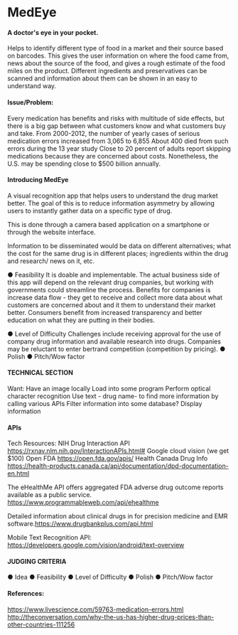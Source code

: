 # MedEye

#### A doctor's eye in your pocket.

Helps to identify different type of food in a market and their source based on barcodes. This gives the user information on where the food came from, news about the source of the food, and gives a rough estimate of the food miles on the product. Different ingredients and preservatives can be scanned and information about them can be shown in an easy to understand way.

#### Issue/Problem:
Every medication has benefits and risks with multitude of side effects, but there is a big gap between what customers know and what customers buy and take.
From 2000-2012, the number of yearly cases of serious medication errors increased from 3,065 to 6,855
About 400 died from such errors during the 13 year study
Close to 20 percent of adults report skipping medications because they are concerned about costs. Nonetheless, the U.S. may be spending close to $500 billion annually.


#### Introducing MedEye
A visual recognition app that helps users to understand the drug market better. The goal of this is to reduce information asymmetry by allowing users to instantly gather data on a specific type of drug. 

This is done through a camera based application on a smartphone or through the website interface. 

Information to be disseminated would be data on different alternatives; what the cost for the same drug is in different places; ingredients within the drug and research/ news on it, etc.

● Feasibility
It is doable and implementable. The actual business side of this app will depend on the relevant drug companies, but working with governments could streamline the process.
Benefits for companies is increase data flow - they get to receive and collect more data about what customers are concerned about and it them to understand their market better. 
Consumers benefit from increased transparency and better education on what they are putting in their bodies.

● Level of Difficulty
Challenges include receiving approval for the use of company drug information and available research into drugs. 
Companies may be reluctant to enter bertrand competition (competition by pricing).
● Polish
● Pitch/Wow factor

#### TECHNICAL SECTION
Want:
Have an image locally
Load into some program
Perform optical character recognition
Use text - drug name- to find more information by calling various APIs
Filter information into some database?
Display information

#### APIs
Tech Resources:
NIH Drug Interaction API https://rxnav.nlm.nih.gov/InteractionAPIs.html#
Google cloud vision (we get $100)
Open FDA https://open.fda.gov/apis/
Health Canada Drug Info https://health-products.canada.ca/api/documentation/dpd-documentation-en.html

The eHealthMe API offers aggregated FDA adverse drug outcome reports available as a public service. https://www.programmableweb.com/api/ehealthme

Detailed information about clinical drugs in for precision medicine and EMR software.https://www.drugbankplus.com/api.html

Mobile Text Recognition API: https://developers.google.com/vision/android/text-overview





#### JUDGING CRITERIA
● Idea 
● Feasibility
● Level of Difficulty
● Polish
● Pitch/Wow factor



#### References:
https://www.livescience.com/59763-medication-errors.html
http://theconversation.com/why-the-us-has-higher-drug-prices-than-other-countries-111256

